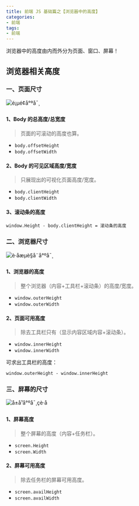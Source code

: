```yaml
---
title: 前端 JS 基础篇之【浏览器中的高度】
categories:
- 前端
tags:
- 前端
---
```


浏览器中的高度由内而外分为页面、窗口、屏幕！

<!--more-->



## 浏览器相关高度

### 一、页面尺寸

![é¡µé¢å°ºå¯¸](https://img-blog.csdn.net/20161228000813185?watermark/2/text/aHR0cDovL2Jsb2cuY3Nkbi5uZXQvZ3M2NTEx/font/5a6L5L2T/fontsize/400/fill/I0JBQkFCMA==/dissolve/70/gravity/SouthEast)

#### 1、Body 的总高度/总宽度

> 页面的可滚动的高度也算。

- `body.offsetHeight`
- `body.offsetWidth`



#### 2、Body 的可见区域高度/宽度

> 只展现出的可视化页面高度/宽度。

- `body.clientHeight`
- `body.clientWidth`



#### 3、滚动条的高度

```
window.Height - body.clientHeight = 滚动条的高度
```



### 二、浏览器尺寸

![è·åæµè§å¨å°ºå¯¸](https://img-blog.csdn.net/20161228000146700?watermark/2/text/aHR0cDovL2Jsb2cuY3Nkbi5uZXQvZ3M2NTEx/font/5a6L5L2T/fontsize/400/fill/I0JBQkFCMA==/dissolve/70/gravity/SouthEast)

#### 1、浏览器的高度

> 整个浏览器（内容+工具栏+滚动条）的高度/宽度。

- `window.outerHeight`
- `window.outerWidth`



#### 2、页面可用高度

> 除去工具栏只有（显示内容区域内容+滚动条）。

- `window.innerHeight`
- `window.innerWidth`

可求出工具栏的高度：

```
window.outerHeight - window.innerHeight
```



### 三、屏幕的尺寸

![å±å¹å°ºå¯¸çè·å](https://img-blog.csdn.net/20161227235703448?watermark/2/text/aHR0cDovL2Jsb2cuY3Nkbi5uZXQvZ3M2NTEx/font/5a6L5L2T/fontsize/400/fill/I0JBQkFCMA==/dissolve/70/gravity/SouthEast)

#### 1、屏幕高度

> 整个屏幕的高度（内容+任务栏）。

- `screen.Height`
- `screen.Width`



#### 2、屏幕可用高度

> 除去任务栏的屏幕可用高度。

- `screen.availHeight`
- `screen.availWidth`



